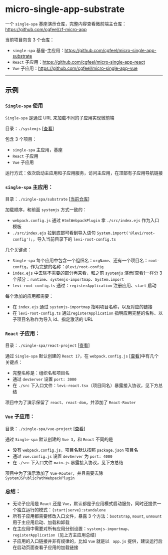 # micro-single-app-substrate

一个 `single-spa` 基座演示仓库，完整内容查看微前端主仓库：https://github.com/cgfeel/zf-micro-app

当前项目包含 3 个仓库：

- `single-spa` 基座-主应用：https://github.com/cgfeel/micro-single-app-substrate
- `React` 子应用：https://github.com/cgfeel/micro-single-app-react
- `Vue` 子应用：https://github.com/cgfeel/micro-single-app-vue

---

## 示例

### `Single-spa` 使用

`Single-spa` 是通过 URL 来加载不同的子应用实现微前端

目录：`./systemjs` [[查看](https://github.com/cgfeel/zf-micro-app/tree/main/single-spa)]

包含 3 个项目：

- `single-spa` 主应用，基座
- `React` 子应用
- `Vue` 子应用

运行方式：依次启动主应用和子应用服务，访问主应用，在顶部有子应用导航链接

### `single-spa` 主应用：

目录：`./single-spa/substrate` [[当前仓库](https://github.com/cgfeel/micro-single-app-substrate)]

加载顺序，和前面 `systemjs` 方式一致的：

- `webpack.config.js` 通过 `HtmlWebpackPlugin` 拿 `./src/index.ejs` 作为入口模板
- `./src/index.ejs` 拉到底部可看到导入语句 `System.import('@levi/root-config');`，导入当前目录下的 `levi-root-config.ts`

几个关键点：

- `Single-spa` 每个应用中包含一个组织名：`orgName`、还有一个项目名：`root-config`，作为完整的名称：`@levi/root-config`
- `index.ejs` 中去除不需要的部分再来看，和之前 `systemjs` 演示[[查看](https://github.com/cgfeel/micro-systemjs/blob/main/dist/systemjs.html)]一样分 3 个部分：`runtime`、`systemjs-importmap`、`System.import`
- `levi-root-config.ts` 通过：`registerApplication` 注册应用、`start` 启动

每个添加的应用都需要：

- 在 `index.ejs` 通过 `systemjs-importmap` 指明项目名称，以及对应的链接
- 在 `levi-root-config.ts` 通过`registerApplication` 指明应用完整的名称、以子项目名称作为导入 id、指定激活的 URL

### `React` 子应用：

目录：`./single-spa/react-project` [[查看](https://github.com/cgfeel/micro-single-app-react)]

通过 `Single-spa` 默认创建的 `React 17`，在 `webpack.config.js` [[查看](https://github.com/cgfeel/micro-single-app-react/blob/42e69b8fce5db83bdbd8767b13b410f6d4cdd3f0/webpack.config.js)]中有几个关键点：

- 完整名称是：组织名和项目名
- 通过 `devServer` 设置 `port: 3000`
- 在 `./src` 下入口文件：`levi-react.tsx`（项目同名）暴露接入协议，见下方总结

项目中为了演示保留了 `react`、`react-dom`，并添加了 `React-Router`

### `Vue` 子应用：

目录：`./single-spa/vue-project` [[查看](https://github.com/cgfeel/micro-single-app-vue)]

通过 `Single-spa` 默认创建的 `Vue 3`，和 `React` 不同的是

- 没有 `webpack.config.js`，项目名默认按照 `package.json` 项目名
- 通过 `vue.config.js` 设置 `devServer` 为 `port: 4000`
- 在 `./src` 下入口文件 `main.js` 暴露接入协议，见下方总结

项目中为了演示添加了 `Vue-Router`，并且需要去除 `SystemJSPublicPathWebpackPlugin`

### 总结：

- 无论子应用是 `React` 还是 `Vue`，默认都是子应用模式启动服务，同时还提供一个独立运行的模式：`{start|serve}:standalone`
- 所有子应用都需要修改入口文件，暴露 3 个方法：`bootstrap`, `mount`, `unmount` 用于主应用启动、加载和卸载
- 在主应用中需要对所有应用分别设置：`systemjs-importmap`、`registerApplication`（见上方主应用总结）
- 子应用的入口链接并非有规律的，比如 `Vue` 就是以 ` app.js` 提供，建议运行后在启动页面查看子应用的加载链接
